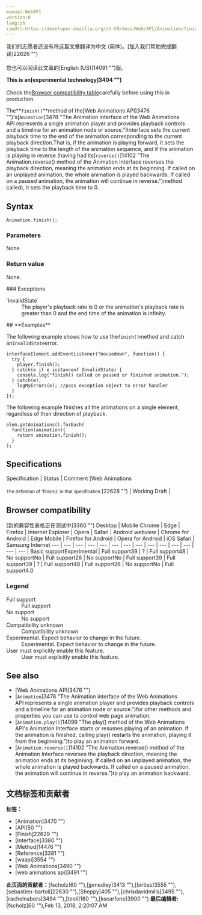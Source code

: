 ```yaml
---
manual:WebAPI
version:0
lang:zh
rawUrl:https://developer.mozilla.org/zh-CN/docs/Web/API/Animation/finish
---
```




<bdi>我们的志愿者还没有将这篇文章翻译为<bdi>中文 (简体)</bdi>。[加入我们帮助完成翻译]22626 "")<br></br>您也可以阅读此文章的[English (US)]14091 "")版。</bdi>






**This is an[experimental technology]3404 "")**<br></br>Check the[Browser compatibility table](%3464#Browser_compatibility "")carefully before using this in production.




The**`finish()`**method of the[Web Animations API]3476 "")&#39;s[`Animation`]3478 "The Animation interface of the Web Animations API represents a single animation player and provides playback controls and a timeline for an animation node or source.")Interface sets the current playback time to the end of the animation corresponding to the current playback direction.That is, if the animation is playing forward, it sets the playback time to the length of the animation sequence, and if the animation is playing in reverse (having had its[`reverse()`]14102 "The Animation.reverse() method of the Animation Interface reverses the playback direction, meaning the animation ends at its beginning. If called on an unplayed animation, the whole animation is played backwards. If called on a paused animation, the animation will continue in reverse.")method called), it sets the playback time to 0.



## Syntax<a name="Syntax"></a>

```
Animation.finish(); 
```

### Parameters<a name="Parameters"></a>


None.


### Return value<a name="Return_value"></a>


None.

<dl></dl>
### Exceptions<a name="Exceptions"></a>
<dl><dt id=''>`InvalidState`</dt><dd>The player&#39;s playback rate is 0 or the animation&#39;s playback rate is greater than 0 and the end time of the animation is infinity.</dd></dl>
## **Examples**<a name="Examples"></a>


The following example shows how to use the`finish()`method and catch an`InvalidState`error.


```
interfaceElement.addEventListener("mousedown", function() {
  try {
    player.finish();
  } catch(e if e instanceof InvalidState) {
    console.log("finish() called on paused or finished animation.");
  } catch(e);
    logMyErrors(e); //pass exception object to error handler
  }
});
```


The following example finishes all the animations on a single element, regardless of their direction of playback.


```
elem.getAnimations().forEach(
  function(animation){ 
    return animation.finish();
  }
);
```

## Specifications<a name="Specifications"></a>
Specification | Status | Comment 
[Web Animations<br></br><small>The definition of &#39;finish()&#39; in that specification.</small>]22628 "") | Working Draft |  


## Browser compatibility<a name="Browser_compatibility"></a>
[新的兼容性表格正在测试中<i></i>]3360 "")
<abbr>Desktop<i></i></abbr> | <abbr>Mobile<i></i></abbr> 
<abbr>Chrome<i></i></abbr> | <abbr>Edge<i></i></abbr> | <abbr>Firefox<i></i></abbr> | <abbr>Internet Explorer<i></i></abbr> | <abbr>Opera<i></i></abbr> | <abbr>Safari<i></i></abbr> | <abbr>Android webview<i></i></abbr> | <abbr>Chrome for Android<i></i></abbr> | <abbr>Edge Mobile<i></i></abbr> | <abbr>Firefox for Android<i></i></abbr> | <abbr>Opera for Android<i></i></abbr> | <abbr>iOS Safari<i></i></abbr> | <abbr>Samsung Internet<i></i></abbr> 
 ---  |  ---  |  ---  |  ---  |  ---  |  ---  |  ---  |  ---  |  ---  |  ---  |  ---  |  ---  |  ---  |  ---  | 
Basic support<abbr>Experimental<i></i></abbr> | <abbr>Full support</abbr>39 | <abbr>?</abbr> | <abbr>Full support</abbr>48 | <abbr>No support</abbr>No | <abbr>Full support</abbr>26 | <abbr>No support</abbr>No | <abbr>Full support</abbr>39 | <abbr>Full support</abbr>39 | <abbr>?</abbr> | <abbr>Full support</abbr>48 | <abbr>Full support</abbr>26 | <abbr>No support</abbr>No | <abbr>Full support</abbr>4.0 


### Legend<a name="Legend"></a>
<dl><dt id=''><abbr>Full support</abbr></dt><dd>Full support</dd><dt id=''><abbr>No support</abbr></dt><dd>No support</dd><dt id=''><abbr>Compatibility unknown</abbr></dt><dd>Compatibility unknown</dd><dt id=''><abbr>Experimental. Expect behavior to change in the future.<i></i></abbr></dt><dd>Experimental. Expect behavior to change in the future.</dd><dt id=''><abbr>User must explicitly enable this feature.<i></i></abbr></dt><dd>User must explicitly enable this feature.</dd></dl>


## See also<a name="See_also"></a>

* [Web Animations API]3476 "")
* [`Animation`]3478 "The Animation interface of the Web Animations API represents a single animation player and provides playback controls and a timeline for an animation node or source.")for other methods and properties you can use to control web page animation.
* [`Animation.play()`]14099 "The play() method of the Web Animations API's Animation Interface starts or resumes playing of an animation. If the animation is finished, calling play() restarts the animation, playing it from the beginning.")to play an animation forward.
* [`Animation.reverse()`]14102 "The Animation.reverse() method of the Animation Interface reverses the playback direction, meaning the animation ends at its beginning. If called on an unplayed animation, the whole animation is played backwards. If called on a paused animation, the animation will continue in reverse.")to play an animation backward.



## 文档标签和贡献者
**标签：**
* [Animation]3470 "")
* [API]50 "")
* [Finish]22629 "")
* [Interface]3380 "")
* [Method]14476 "")
* [Reference]3381 "")
* [waapi]3554 "")
* [Web Animations]3490 "")
* [web animations api]3491 "")

**此页面的贡献者：**[fscholz]60 ""),[jpmedley]3413 ""),[birtles]3555 ""),[sebastien-bartoli]22630 ""),[Sheppy]405 ""),[chrisdavidmills]3495 ""),[rachelnabors]3494 ""),[teoli]160 ""),[kscarfone]3900 "")
**最后编辑者:**[fscholz]60 ""),<time>Feb 13, 2018, 2:20:07 AM</time>


